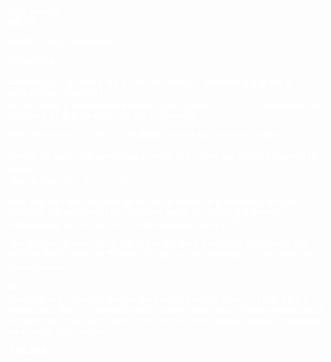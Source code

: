 <font color = white>  

Jack Beautz  
jpb375  

#MATH 4420 Homework 3

##Exercise 1

##Exercise 2
(a) There are $q^n$ was to choose $n$ elements out of the $q$ possibilities in the field.  
But to create a subspace we should only consider the $q^n-1$ possibilities not including all all $0$ elements for the $n$ elements.  

Now, there are $q-1$ ways to multiply a vector by a nonzero scalar in $F_q$.  

Hence, for each one dimensional vector in $F_q$ there are ${q^n-q}\over q-1$ forms.  
This defines $(n) = 1 + ... + q^{n-1}$.  

Now that we have adjusted for the finite field with $q$ elements, we can consider this problem in the standard sense of choosing $k$ linearly independent vectors to form a $k$ dimensional space in $F^n$.  

The number of ways to do this is the standard $n\choose k$ formula but with the $q^n-1\over q-1$ forms of each vector selected in $F_q$ we have the given formula.  

(b)  
Consider any $n$ linearly independent vectors which span $F^n$. Form a $k\times n$ matrix such that the entries to each column index the $n$ linearly independent vectors such that each column denotes a $k$-dimensional subspace spanned by $k$ out of the $n$ vectors.  






***THE END***
